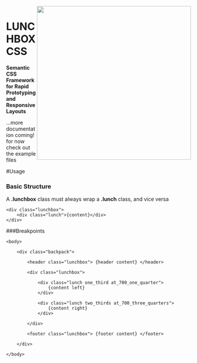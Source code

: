 <img src="https://dl.dropbox.com/u/1255340/lunchbox-logo-720.jpg" width="420" height="420" align="right">

# LUNCHBOX CSS

**Semantic CSS Framework for Rapid Prototyping and Responsive Layouts**

…more documentation coming! for now check out the example files


#Usage

### Basic Structure

A **.lunchbox** class must always wrap a **.lunch** class, and vice versa

	<div class="lunchbox">
		<div class="lunch">{content}</div>
	</div>


###Breakpoints


	<body>
	
		<div class="backpack">

			<header class="lunchbox"> {header content} </header>

			<div class="lunchbox">
			
				<div class="lunch one_third at_700_one_quarter">
					{content left}				
				</div>
			
				<div class="lunch two_thirds at_700_three_quarters">
					{content right}
				</div>
			
			</div>
		
			<footer class="lunchbox"> {footer content} </footer>
		
		</div>
		
	</body>	
